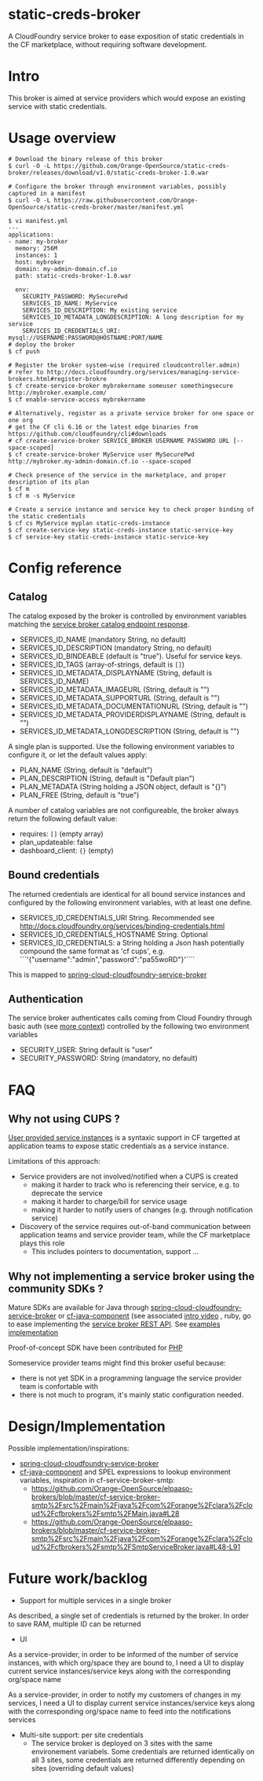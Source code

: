 # static-creds-broker

A CloudFoundry service broker to ease exposition of static credentials in the CF marketplace, without requiring software development.

# Intro

This broker is aimed at service providers which would expose an existing service with static credentials.

# Usage overview

```
# Download the binary release of this broker
$ curl -O -L https://github.com/Orange-OpenSource/static-creds-broker/releases/download/v1.0/static-creds-broker-1.0.war

# Configure the broker through environment variables, possibly captured in a manifest
$ curl -O -L https://raw.githubusercontent.com/Orange-OpenSource/static-creds-broker/master/manifest.yml 

$ vi manifest.yml
---
applications:
- name: my-broker
  memory: 256M
  instances: 1
  host: mybroker
  domain: my-admin-domain.cf.io
  path: static-creds-broker-1.0.war 

  env:
    SECURITY_PASSWORD: MySecurePwd
    SERVICES_ID_NAME: MyService
    SERVICES_ID_DESCRIPTION: My existing service
    SERVICES_ID_METADATA_LONGDESCRIPTION: A long description for my service
    SERVICES_ID_CREDENTIALS_URI: mysql://USERNAME:PASSWORD@HOSTNAME:PORT/NAME
# deploy the broker    
$ cf push 

# Register the broker system-wise (required cloudcontroller.admin)
# refer to http://docs.cloudfoundry.org/services/managing-service-brokers.html#register-brokre
$ cf create-service-broker mybrokername someuser somethingsecure http://mybroker.example.com/
$ cf enable-service-access mybrokername

# Alternatively, register as a private service broker for one space or one org
# get the CF cli 6.16 or the latest edge binaries from https://github.com/cloudfoundry/cli#downloads
# cf create-service-broker SERVICE_BROKER USERNAME PASSWORD URL [--space-scoped]
$ cf create-service-broker MyService user MySecurePwd http://mybroker.my-admin-domain.cf.io --space-scoped

# Check presence of the service in the marketplace, and proper description of its plan
$ cf m
$ cf m -s MyService

# Create a service instance and service key to check proper binding of the static credentials
$ cf cs MyService myplan static-creds-instance
$ cf create-service-key static-creds-instance static-service-key
$ cf service-key static-creds-instance static-service-key
```

# Config reference

## Catalog

The catalog exposed by the broker is controlled by environment variables matching the [service broker catalog endpoint response](http://docs.cloudfoundry.org/services/api.html#catalog-mgmt). 
* SERVICES_ID_NAME (mandatory String, no default)
* SERVICES_ID_DESCRIPTION (mandatory String, no default)
* SERVICES_ID_BINDEABLE (default is "true"). Useful for service keys.
* SERVICES_ID_TAGS (array-of-strings, default is ```[]```)
* SERVICES_ID_METADATA_DISPLAYNAME (String, default is SERVICES_ID_NAME)
* SERVICES_ID_METADATA_IMAGEURL (String, default is "")
* SERVICES_ID_METADATA_SUPPORTURL (String, default is "")
* SERVICES_ID_METADATA_DOCUMENTATIONURL (String, default is "")
* SERVICES_ID_METADATA_PROVIDERDISPLAYNAME (String, default is "")
* SERVICES_ID_METADATA_LONGDESCRIPTION (String, default is "")

A single plan is supported. Use the following environment variables to configure it, or let the default values apply:
* PLAN_NAME (String, default is "default")
* PLAN_DESCRIPTION (String, default is "Default plan")
* PLAN_METADATA (String holding a JSON object, default is "{}")
* PLAN_FREE (String, default is "true")

A number of catalog variables are not configureable, the broker always return the following default value:
* requires: ```[]``` (empty array)
* plan_updateable: false
* dashboard_client: ````{}```` (empty)

## Bound credentials

The returned credentials are identical for all bound service instances and configured by the following environment variables, with at least one define.
* SERVICES_ID_CREDENTIALS_URI String. Recommended see http://docs.cloudfoundry.org/services/binding-credentials.html
* SERVICES_ID_CREDENTIALS_HOSTNAME String. Optional
* SERVICES_ID_CREDENTIALS: a String holding a Json hash potentially compound the same format as 'cf cups', e.g. ```'{"username":"admin","password":"pa55woRD"}'````

This is mapped to [spring-cloud-cloudfoundry-service-broker](https://github.com/spring-cloud/spring-cloud-cloudfoundry-service-broker/blob/master/src%2Fmain%2Fjava%2Forg%2Fspringframework%2Fcloud%2Fservicebroker%2Fmodel%2FCreateServiceInstanceBindingResponse.java#L35) 

## Authentication

The service broker authenticates calls coming from Cloud Foundry through basic auth (see [more context](http://docs.cloudfoundry.org/services/api.html#authentication)) controlled by the following two environment variables
* SECURITY_USER: String default is "user"
* SECURITY_PASSWORD: String (mandatory, no default)


# FAQ

## Why not using CUPS ?

[User provided service instances](https://docs.cloudfoundry.org/devguide/services/user-provided.html) is a syntaxic support in CF targetted at application teams to expose static credentials as a service instance.

Limitations of this approach:
 * Service providers are not involved/notified when a CUPS is created 
    * making it harder to track who is referencing their service, e.g. to deprecate the service
    * making it harder to charge/bill for service usage
    * making it harder to notify users of changes (e.g. through notification service)
 * Discovery of the service requires out-of-band communication between application teams and service provider team, while the CF marketplace plays this role
    * This includes pointers to documentation, support ...

## Why not implementing a service broker using the community SDKs ?

Mature SDKs are available for Java through [spring-cloud-cloudfoundry-service-broker](https://github.com/spring-cloud/spring-cloud-cloudfoundry-service-broker) or [cf-java-component](https://github.com/cloudfoundry-community/cf-java-component/tree/master/cf-service-broker) (see associated [intro video](https://www.youtube.com/watch?v=AcpdO_AfEH0#t=11m43s) , ruby, go to ease implementing the [service broker REST API](http://docs.cloudfoundry.org/services/api.html). See [examples implementation](http://docs.cloudfoundry.org/services/examples.html)

Proof-of-concept SDK have been contributed for [PHP](https://github.com/cloudfoundry-community/php-cf-service-broker)

Someservice provider teams might find this broker useful because:
* there is not yet SDK in a programming language the service provider team is confortable with
* there is not much to program, it's mainly static configuration needed.

# Design/Implementation

Possible implementation/inspirations:
- [spring-cloud-cloudfoundry-service-broker](https://github.com/spring-cloud/spring-cloud-cloudfoundry-service-broker)
- [cf-java-component](https://github.com/cloudfoundry-community/cf-java-component/tree/master/cf-service-broker) and SPEL expressions to lookup environment variables, inspiration in cf-service-broker-smtp:
   - https://github.com/Orange-OpenSource/elpaaso-brokers/blob/master/cf-service-broker-smtp%2Fsrc%2Fmain%2Fjava%2Fcom%2Forange%2Fclara%2Fcloud%2Fcfbrokers%2Fsmtp%2FMain.java#L28
   - https://github.com/Orange-OpenSource/elpaaso-brokers/blob/master/cf-service-broker-smtp%2Fsrc%2Fmain%2Fjava%2Fcom%2Forange%2Fclara%2Fcloud%2Fcfbrokers%2Fsmtp%2FSmtpServiceBroker.java#L48-L91

# Future work/backlog

* Support for multiple services in a single broker

As described, a single set of credentials is returned by the broker. In order to save RAM, multiple ID can be returned

* UI

As a service-provider, in order to be informed of the number of service instances, with which org/space they are bound to, I need a UI to display current service instances/service keys along with the corresponding org/space name

As a service-provider, in order to notify my customers of changes in my services,  I need a UI to display current service instances/service keys along with the corresponding org/space name to feed into the notifications services

* Multi-site support: per site credentials
   * The service broker is deployed on 3 sites with the same environement variabels. Some credentials are returned identically on all 3 sites, some credentials are returned differently depending on sites (overriding default values)
